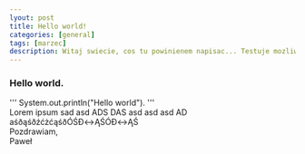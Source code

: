 ```yaml
---
lyout: post
title: Hello world!
categories: [general]
tags: [marzec]
description: Witaj swiecie, cos tu powinienem napisac... Testuje mozliwosci skórki.
---
```

### Hello world.  
'''
System.out.println("Hello world").
'''  
Lorem ipsum sad asd ADS DAS asd asd asd AD aśðąśðźćżćąśðÓŚÐ↔ĄŚÓÐ↔ĄŚ   
Pozdrawiam,  
Paweł
